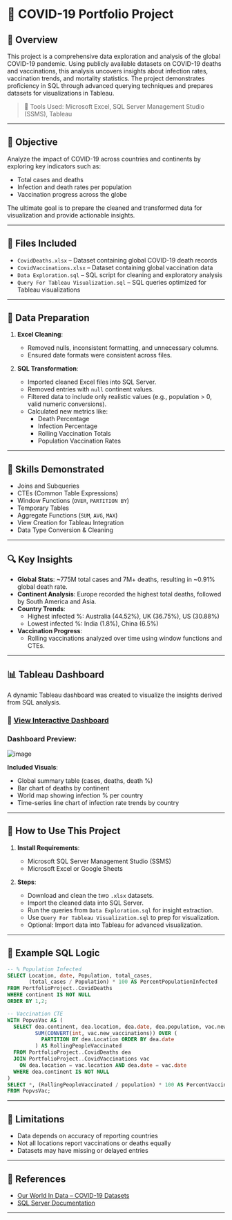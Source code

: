 
# 🦠 COVID-19 Portfolio Project

## 📌 Overview

This project is a comprehensive data exploration and analysis of the global COVID-19 pandemic. Using publicly available datasets on COVID-19 deaths and vaccinations, this analysis uncovers insights about infection rates, vaccination trends, and mortality statistics. The project demonstrates proficiency in SQL through advanced querying techniques and prepares datasets for visualizations in Tableau.

> 💾 Tools Used: Microsoft Excel, SQL Server Management Studio (SSMS), Tableau

---

## 🎯 Objective

Analyze the impact of COVID-19 across countries and continents by exploring key indicators such as:
- Total cases and deaths
- Infection and death rates per population
- Vaccination progress across the globe

The ultimate goal is to prepare the cleaned and transformed data for visualization and provide actionable insights.

---

## 📁 Files Included

- `CovidDeaths.xlsx` – Dataset containing global COVID-19 death records
- `CovidVaccinations.xlsx` – Dataset containing global vaccination data
- `Data Exploration.sql` – SQL script for cleaning and exploratory analysis
- `Query For Tableau Visualization.sql` – SQL queries optimized for Tableau visualizations

---

## 🧹 Data Preparation

1. **Excel Cleaning**:
   - Removed nulls, inconsistent formatting, and unnecessary columns.
   - Ensured date formats were consistent across files.

2. **SQL Transformation**:
   - Imported cleaned Excel files into SQL Server.
   - Removed entries with `null` continent values.
   - Filtered data to include only realistic values (e.g., population > 0, valid numeric conversions).
   - Calculated new metrics like:
     - Death Percentage
     - Infection Percentage
     - Rolling Vaccination Totals
     - Population Vaccination Rates

---

## 🧠 Skills Demonstrated

- Joins and Subqueries
- CTEs (Common Table Expressions)
- Window Functions (`OVER`, `PARTITION BY`)
- Temporary Tables
- Aggregate Functions (`SUM`, `AVG`, `MAX`)
- View Creation for Tableau Integration
- Data Type Conversion & Cleaning

---

## 🔍 Key Insights

- **Global Stats**: ~775M total cases and 7M+ deaths, resulting in ~0.91% global death rate.
- **Continent Analysis**: Europe recorded the highest total deaths, followed by South America and Asia.
- **Country Trends**:
  - Highest infected %: Australia (44.52%), UK (36.75%), US (30.88%)
  - Lowest infected %: India (1.8%), China (6.5%)
- **Vaccination Progress**:
  - Rolling vaccinations analyzed over time using window functions and CTEs.

---

## 📊 Tableau Dashboard

A dynamic Tableau dashboard was created to visualize the insights derived from SQL analysis.

### 🔗 [View Interactive Dashboard](https://public.tableau.com/app/profile/sarthak.oke/viz/COVID-19Dashboard_17120260468050/Dashboard1)

### Dashboard Preview:

![image](https://github.com/user-attachments/assets/0dd49c9a-de04-4616-9fd7-e5e531e84fa1)


**Included Visuals**:
- Global summary table (cases, deaths, death %)
- Bar chart of deaths by continent
- World map showing infection % per country
- Time-series line chart of infection rate trends by country

---

## 🚀 How to Use This Project

1. **Install Requirements**:
   - Microsoft SQL Server Management Studio (SSMS)
   - Microsoft Excel or Google Sheets

2. **Steps**:
   - Download and clean the two `.xlsx` datasets.
   - Import the cleaned data into SQL Server.
   - Run the queries from `Data Exploration.sql` for insight extraction.
   - Use `Query For Tableau Visualization.sql` to prep for visualization.
   - Optional: Import data into Tableau for advanced visualization.

---

## 🧾 Example SQL Logic

```sql
-- % Population Infected
SELECT Location, date, Population, total_cases, 
       (total_cases / Population) * 100 AS PercentPopulationInfected
FROM PortfolioProject..CovidDeaths
WHERE continent IS NOT NULL
ORDER BY 1,2;
```

```sql
-- Vaccination CTE
WITH PopvsVac AS (
  SELECT dea.continent, dea.location, dea.date, dea.population, vac.new_vaccinations,
         SUM(CONVERT(int, vac.new_vaccinations)) OVER (
           PARTITION BY dea.Location ORDER BY dea.date
         ) AS RollingPeopleVaccinated
  FROM PortfolioProject..CovidDeaths dea
  JOIN PortfolioProject..CovidVaccinations vac
    ON dea.location = vac.location AND dea.date = vac.date
  WHERE dea.continent IS NOT NULL
)
SELECT *, (RollingPeopleVaccinated / population) * 100 AS PercentVaccinated
FROM PopvsVac;
```

---

## 🚧 Limitations

- Data depends on accuracy of reporting countries
- Not all locations report vaccinations or deaths equally
- Datasets may have missing or delayed entries

---

## 📎 References

- [Our World In Data – COVID-19 Datasets](https://ourworldindata.org/coronavirus)
- [SQL Server Documentation](https://learn.microsoft.com/en-us/sql/)

---
